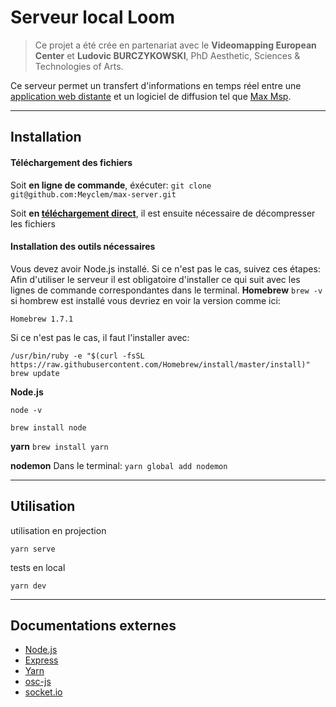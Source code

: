 # Serveur local Loom
> Ce projet a été crée en partenariat avec  le **Videomapping European Center** et **Ludovic BURCZYKOWSKI**, PhD Aesthetic, Sciences & Technologies of Arts.

Ce serveur permet un transfert d'informations en temps réel entre une [application web distante](https://nuxt-websocket.herokuapp.com/mouse) et un logiciel de diffusion tel que [Max Msp](https://cycling74.com/downloads).
___

## Installation
#### Téléchargement des fichiers
Soit **en ligne de commande**, éxécuter: `git clone git@github.com:Meyclem/max-server.git`

Soit **en [téléchargement direct](https://github.com/Meyclem/max-server/archive/master.zip)**, il est ensuite nécessaire de décompresser les fichiers


#### Installation des outils nécessaires
Vous devez avoir Node.js installé. Si ce n'est pas le cas, suivez ces étapes:
Afin d'utiliser le serveur il est obligatoire d'installer ce qui suit avec les lignes de commande correspondantes dans le terminal.
**Homebrew**
`brew -v`
si hombrew est installé vous devriez en voir la version comme ici:
```
Homebrew 1.7.1
```
Si ce n'est pas le cas, il faut l'installer avec:
```
/usr/bin/ruby -e "$(curl -fsSL https://raw.githubusercontent.com/Homebrew/install/master/install)"
brew update
```

**Node.js**
```
node -v
```
```
brew install node
```
**yarn**
`brew install yarn`

**nodemon**
Dans le terminal:
`yarn global add nodemon`
___
## Utilisation
utilisation en projection
```
yarn serve
```
tests en local
```
yarn dev
```
___
## Documentations externes
- [Node.js](https://nodejs.org/en/)
- [Express](http://expressjs.com/)
- [Yarn](https://yarnpkg.com/fr/)
- [osc-js](https://github.com/adzialocha/osc-js)
- [socket.io](https://socket.io/docs/)